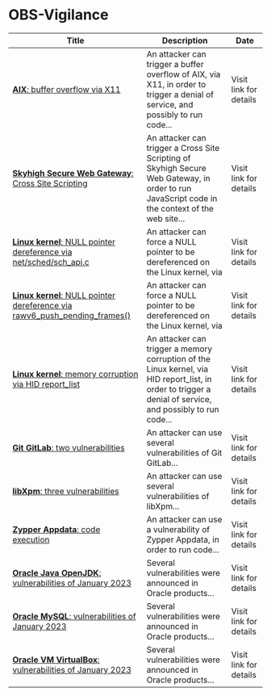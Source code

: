 

# OBS-Vigilance

 |Title|Description|Date|
 |---|---|---|
 |[<a href="https://vigilance.fr/vulnerability/AIX-buffer-overflow-via-X11-40309" class="noirorange"><b>AIX</b>: buffer overflow via X11</a>](https://vigilance.fr/vulnerability/AIX-buffer-overflow-via-X11-40309)|An attacker can trigger a buffer overflow of AIX, via X11, in order to trigger a denial of service, and possibly to run code...|Visit link for details|
 |[<a href="https://vigilance.fr/vulnerability/Skyhigh-Secure-Web-Gateway-Cross-Site-Scripting-40308" class="noirorange"><b>Skyhigh Secure Web Gateway</b>: Cross Site Scripting</a>](https://vigilance.fr/vulnerability/Skyhigh-Secure-Web-Gateway-Cross-Site-Scripting-40308)|An attacker can trigger a Cross Site Scripting of Skyhigh Secure Web Gateway, in order to run JavaScript code in the context of the web site...|Visit link for details|
 |[<a href="https://vigilance.fr/vulnerability/Linux-kernel-NULL-pointer-dereference-via-net-sched-sch-api-c-40307" class="noirorange"><b>Linux kernel</b>: NULL pointer dereference via net/sched/sch_api.c</a>](https://vigilance.fr/vulnerability/Linux-kernel-NULL-pointer-dereference-via-net-sched-sch-api-c-40307)|An attacker can force a NULL pointer to be dereferenced on the Linux kernel, via |Visit link for details|
 |[<a href="https://vigilance.fr/vulnerability/Linux-kernel-NULL-pointer-dereference-via-rawv6-push-pending-frames-40306" class="noirorange"><b>Linux kernel</b>: NULL pointer dereference via rawv6_push_pending_frames()</a>](https://vigilance.fr/vulnerability/Linux-kernel-NULL-pointer-dereference-via-rawv6-push-pending-frames-40306)|An attacker can force a NULL pointer to be dereferenced on the Linux kernel, via |Visit link for details|
 |[<a href="https://vigilance.fr/vulnerability/Linux-kernel-memory-corruption-via-HID-report-list-40305" class="noirorange"><b>Linux kernel</b>: memory corruption via HID report_list</a>](https://vigilance.fr/vulnerability/Linux-kernel-memory-corruption-via-HID-report-list-40305)|An attacker can trigger a memory corruption of the Linux kernel, via HID report_list, in order to trigger a denial of service, and possibly to run code...|Visit link for details|
 |[<a href="https://vigilance.fr/vulnerability/Git-GitLab-two-vulnerabilities-40303" class="noirorange"><b>Git  GitLab</b>: two vulnerabilities</a>](https://vigilance.fr/vulnerability/Git-GitLab-two-vulnerabilities-40303)|An attacker can use several vulnerabilities of Git  GitLab...|Visit link for details|
 |[<a href="https://vigilance.fr/vulnerability/libXpm-three-vulnerabilities-40302" class="noirorange"><b>libXpm</b>: three vulnerabilities</a>](https://vigilance.fr/vulnerability/libXpm-three-vulnerabilities-40302)|An attacker can use several vulnerabilities of libXpm...|Visit link for details|
 |[<a href="https://vigilance.fr/vulnerability/Zypper-Appdata-code-execution-40301" class="noirorange"><b>Zypper Appdata</b>: code execution</a>](https://vigilance.fr/vulnerability/Zypper-Appdata-code-execution-40301)|An attacker can use a vulnerability of Zypper Appdata, in order to run code...|Visit link for details|
 |[<a href="https://vigilance.fr/vulnerability/Oracle-Java-OpenJDK-vulnerabilities-of-January-2023-40300" class="noirorange"><b>Oracle Java  OpenJDK</b>: vulnerabilities of January 2023</a>](https://vigilance.fr/vulnerability/Oracle-Java-OpenJDK-vulnerabilities-of-January-2023-40300)|Several vulnerabilities were announced in Oracle products...|Visit link for details|
 |[<a href="https://vigilance.fr/vulnerability/Oracle-MySQL-vulnerabilities-of-January-2023-40299" class="noirorange"><b>Oracle MySQL</b>: vulnerabilities of January 2023</a>](https://vigilance.fr/vulnerability/Oracle-MySQL-vulnerabilities-of-January-2023-40299)|Several vulnerabilities were announced in Oracle products...|Visit link for details|
 |[<a href="https://vigilance.fr/vulnerability/Oracle-VM-VirtualBox-vulnerabilities-of-January-2023-40298" class="noirorange"><b>Oracle VM VirtualBox</b>: vulnerabilities of January 2023</a>](https://vigilance.fr/vulnerability/Oracle-VM-VirtualBox-vulnerabilities-of-January-2023-40298)|Several vulnerabilities were announced in Oracle products...|Visit link for details|
 